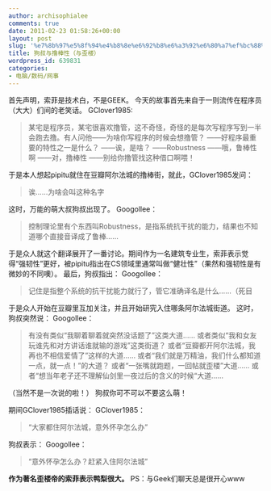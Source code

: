```yaml
---
author: archisophialee
comments: true
date: 2011-02-23 01:58:26+00:00
layout: post
slug: '%e7%8b%97%e5%8f%94%e4%b8%8e%e6%92%b8%e6%a3%92%e6%80%a7%ef%bc%88%e4%b8%8e%e6%ad%aa%e6%a5%bc%ef%bc%89'
title: 狗叔与撸棒性（与歪楼）
wordpress_id: 639831
categories:
- 电脑/数码/网事
---
```


首先声明，索菲是技术白，不是GEEK。
今天的故事首先来自于一则流传在程序员（大大）们间的老笑话。
GClover1985:


> 某宅是程序员，某宅很喜欢撸管，这不奇怪，奇怪的是每次写程序写到一半会跑去撸。有人问他——为啥你写程序的时候会想撸管？
——好程序最重要的特性之一是什么？
——诶，是啥？
——Robustness
——哦，鲁棒性啊
——对，撸棒性
——别给你撸管找这种借口啊喂！


于是本人想起pipitu就住在豆瓣阿尔法城的撸棒街，就此，GClover1985发问：


> 诶……为啥会叫这种名字


这时，万能的萌大叔狗叔出现了。
Googollee：


> 控制理论里有个东西叫Robustness，是指系统抗干扰的能力，结果也不知道哪个直接音译成了鲁棒……


于是众人就这个翻译展开了一番讨论。期间作为一名建筑专业生，索菲表示觉得“强韧性”更好，被pipitu指出在CS领域里通常叫做“健壮性”（果然和强韧性是有微妙的不同噢）。
最后，狗叔指出：
Googollee：


> 记住是指整个系统的抗干扰能力就行了，管它准确译名是什么……（死目


于是众人开始在豆瓣里互加关注，并且开始研究入住哪条阿尔法城街道。
这时，狗叔突然说：
Googollee：


> 有没有类似“我聊着聊着就突然没话题了”这类大道……
或者类似“我和女友玩谁先和对方讲话谁就输的游戏”这类街道？
或者“豆瓣都开阿尔法城，我再也不相信爱情了”这样的大道……
或者“我们就是万精油，我们什么都知道一点，就一点！”的大道？
或者“一张嘴就跑题，一回帖就歪楼”大道……
或者“想当年老子还不理解仙剑里一夜过后的含义的时候“大道……


（当然不是一次说的啦！）
狗叔你可不可以不要这么萌！

期间GClover1985插话说：
GClover1985：


> “大家都住阿尔法城，意外怀孕怎么办”


狗叔表示：
Googollee：


> “意外怀孕怎么办？赶紧入住阿尔法城”



**作为著名歪楼帝的索菲表示鸭梨很大。**
PS：与Geek们聊天总是很开心www
